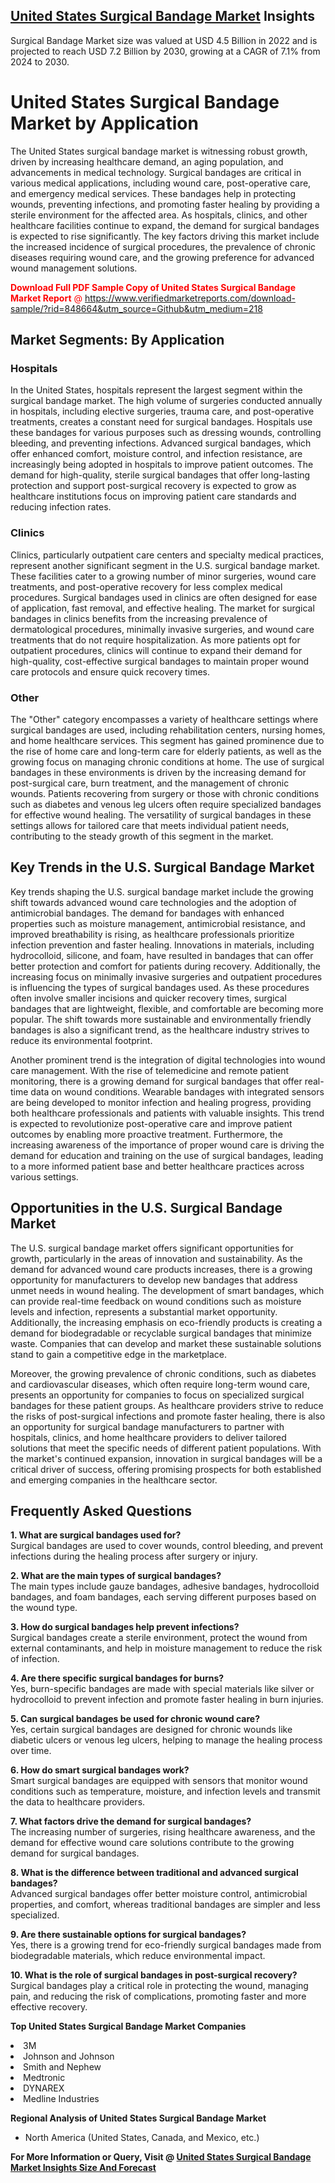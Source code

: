 <h2><a href="https://www.verifiedmarketreports.com/download-sample/?rid=848664&amp;utm_source=Github&amp;utm_medium=218" target="_blank">United States Surgical Bandage Market</a> Insights</h2><p>Surgical Bandage Market size was valued at USD 4.5 Billion in 2022 and is projected to reach USD 7.2 Billion by 2030, growing at a CAGR of 7.1% from 2024 to 2030.</p><p><h1>United States Surgical Bandage Market by Application</h1> <p>The United States surgical bandage market is witnessing robust growth, driven by increasing healthcare demand, an aging population, and advancements in medical technology. Surgical bandages are critical in various medical applications, including wound care, post-operative care, and emergency medical services. These bandages help in protecting wounds, preventing infections, and promoting faster healing by providing a sterile environment for the affected area. As hospitals, clinics, and other healthcare facilities continue to expand, the demand for surgical bandages is expected to rise significantly. The key factors driving this market include the increased incidence of surgical procedures, the prevalence of chronic diseases requiring wound care, and the growing preference for advanced wound management solutions. <p><span class=""><span style="color: #ff0000;"><strong>Download Full PDF Sample Copy of United States Surgical Bandage Market Report</strong> @ </span><a href="https://www.verifiedmarketreports.com/download-sample/?rid=848664&amp;utm_source=Github&amp;utm_medium=218" target="_blank">https://www.verifiedmarketreports.com/download-sample/?rid=848664&amp;utm_source=Github&amp;utm_medium=218</a></span></p></p> <h2>Market Segments: By Application</h2> <h3>Hospitals</h3> <p>In the United States, hospitals represent the largest segment within the surgical bandage market. The high volume of surgeries conducted annually in hospitals, including elective surgeries, trauma care, and post-operative treatments, creates a constant need for surgical bandages. Hospitals use these bandages for various purposes such as dressing wounds, controlling bleeding, and preventing infections. Advanced surgical bandages, which offer enhanced comfort, moisture control, and infection resistance, are increasingly being adopted in hospitals to improve patient outcomes. The demand for high-quality, sterile surgical bandages that offer long-lasting protection and support post-surgical recovery is expected to grow as healthcare institutions focus on improving patient care standards and reducing infection rates. <h3>Clinics</h3> <p>Clinics, particularly outpatient care centers and specialty medical practices, represent another significant segment in the U.S. surgical bandage market. These facilities cater to a growing number of minor surgeries, wound care treatments, and post-operative recovery for less complex medical procedures. Surgical bandages used in clinics are often designed for ease of application, fast removal, and effective healing. The market for surgical bandages in clinics benefits from the increasing prevalence of dermatological procedures, minimally invasive surgeries, and wound care treatments that do not require hospitalization. As more patients opt for outpatient procedures, clinics will continue to expand their demand for high-quality, cost-effective surgical bandages to maintain proper wound care protocols and ensure quick recovery times. <h3>Other</h3> <p>The "Other" category encompasses a variety of healthcare settings where surgical bandages are used, including rehabilitation centers, nursing homes, and home healthcare services. This segment has gained prominence due to the rise of home care and long-term care for elderly patients, as well as the growing focus on managing chronic conditions at home. The use of surgical bandages in these environments is driven by the increasing demand for post-surgical care, burn treatment, and the management of chronic wounds. Patients recovering from surgery or those with chronic conditions such as diabetes and venous leg ulcers often require specialized bandages for effective wound healing. The versatility of surgical bandages in these settings allows for tailored care that meets individual patient needs, contributing to the steady growth of this segment in the market. <h2>Key Trends in the U.S. Surgical Bandage Market</h2> <p>Key trends shaping the U.S. surgical bandage market include the growing shift towards advanced wound care technologies and the adoption of antimicrobial bandages. The demand for bandages with enhanced properties such as moisture management, antimicrobial resistance, and improved breathability is rising, as healthcare professionals prioritize infection prevention and faster healing. Innovations in materials, including hydrocolloid, silicone, and foam, have resulted in bandages that can offer better protection and comfort for patients during recovery. Additionally, the increasing focus on minimally invasive surgeries and outpatient procedures is influencing the types of surgical bandages used. As these procedures often involve smaller incisions and quicker recovery times, surgical bandages that are lightweight, flexible, and comfortable are becoming more popular. The shift towards more sustainable and environmentally friendly bandages is also a significant trend, as the healthcare industry strives to reduce its environmental footprint. <p>Another prominent trend is the integration of digital technologies into wound care management. With the rise of telemedicine and remote patient monitoring, there is a growing demand for surgical bandages that offer real-time data on wound conditions. Wearable bandages with integrated sensors are being developed to monitor infection and healing progress, providing both healthcare professionals and patients with valuable insights. This trend is expected to revolutionize post-operative care and improve patient outcomes by enabling more proactive treatment. Furthermore, the increasing awareness of the importance of proper wound care is driving the demand for education and training on the use of surgical bandages, leading to a more informed patient base and better healthcare practices across various settings. <h2>Opportunities in the U.S. Surgical Bandage Market</h2> <p>The U.S. surgical bandage market offers significant opportunities for growth, particularly in the areas of innovation and sustainability. As the demand for advanced wound care products increases, there is a growing opportunity for manufacturers to develop new bandages that address unmet needs in wound healing. The development of smart bandages, which can provide real-time feedback on wound conditions such as moisture levels and infection, represents a substantial market opportunity. Additionally, the increasing emphasis on eco-friendly products is creating a demand for biodegradable or recyclable surgical bandages that minimize waste. Companies that can develop and market these sustainable solutions stand to gain a competitive edge in the marketplace.</p> <p>Moreover, the growing prevalence of chronic conditions, such as diabetes and cardiovascular diseases, which often require long-term wound care, presents an opportunity for companies to focus on specialized surgical bandages for these patient groups. As healthcare providers strive to reduce the risks of post-surgical infections and promote faster healing, there is also an opportunity for surgical bandage manufacturers to partner with hospitals, clinics, and home healthcare providers to deliver tailored solutions that meet the specific needs of different patient populations. With the market's continued expansion, innovation in surgical bandages will be a critical driver of success, offering promising prospects for both established and emerging companies in the healthcare sector.</p> <h2>Frequently Asked Questions</h2> <p><b>1. What are surgical bandages used for?</b><br>Surgical bandages are used to cover wounds, control bleeding, and prevent infections during the healing process after surgery or injury.</p> <p><b>2. What are the main types of surgical bandages?</b><br>The main types include gauze bandages, adhesive bandages, hydrocolloid bandages, and foam bandages, each serving different purposes based on the wound type.</p> <p><b>3. How do surgical bandages help prevent infections?</b><br>Surgical bandages create a sterile environment, protect the wound from external contaminants, and help in moisture management to reduce the risk of infection.</p> <p><b>4. Are there specific surgical bandages for burns?</b><br>Yes, burn-specific bandages are made with special materials like silver or hydrocolloid to prevent infection and promote faster healing in burn injuries.</p> <p><b>5. Can surgical bandages be used for chronic wound care?</b><br>Yes, certain surgical bandages are designed for chronic wounds like diabetic ulcers or venous leg ulcers, helping to manage the healing process over time.</p> <p><b>6. How do smart surgical bandages work?</b><br>Smart surgical bandages are equipped with sensors that monitor wound conditions such as temperature, moisture, and infection levels and transmit the data to healthcare providers.</p> <p><b>7. What factors drive the demand for surgical bandages?</b><br>The increasing number of surgeries, rising healthcare awareness, and the demand for effective wound care solutions contribute to the growing demand for surgical bandages.</p> <p><b>8. What is the difference between traditional and advanced surgical bandages?</b><br>Advanced surgical bandages offer better moisture control, antimicrobial properties, and comfort, whereas traditional bandages are simpler and less specialized.</p> <p><b>9. Are there sustainable options for surgical bandages?</b><br>Yes, there is a growing trend for eco-friendly surgical bandages made from biodegradable materials, which reduce environmental impact.</p> <p><b>10. What is the role of surgical bandages in post-surgical recovery?</b><br>Surgical bandages play a critical role in protecting the wound, managing pain, and reducing the risk of complications, promoting faster and more effective recovery.</p> </p><p><strong>Top United States Surgical Bandage Market Companies</strong></p><div data-test-id=""><p><li>3M</li><li> Johnson and Johnson</li><li> Smith and Nephew</li><li> Medtronic</li><li> DYNAREX</li><li> Medline Industries</li></p><div><strong>Regional Analysis of&nbsp;United States Surgical Bandage Market</strong></div><ul><li dir="ltr"><p dir="ltr">North America&nbsp;(United States, Canada, and Mexico, etc.)</p></li></ul><p><strong>For More Information or Query, Visit @&nbsp;</strong><strong><a href="https://www.verifiedmarketreports.com/product/surgical-bandage-market/?utm_source=Github&amp;utm_medium=218" target="_blank">United States Surgical Bandage Market Insights Size And Forecast</a></strong></p></div>
